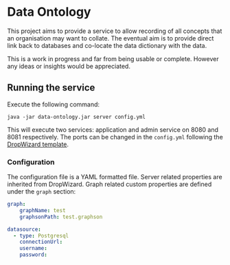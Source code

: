 # Data Ontology

This project aims to provide a service to allow recording of all concepts that an organisation may want to collate. The eventual aim is to provide direct link back to databases and co-locate the data dictionary with the data.

This is a work in progress and far from being usable or complete. However any ideas or insights would be appreciated.

## Running the service
Execute the following command:

`java -jar data-ontology.jar server config.yml`

This will execute two services: application and admin service on 8080 and 8081 respectively. The ports can be changed in the `config.yml` following the [DropWizard template](https://dropwizard.github.io/dropwizard/0.9.2/docs/manual/configuration.html "DropWizard Configuration Reference").

### Configuration
The configuration file is a YAML formatted file. Server related properties are inherited from DropWizard.
Graph related custom properties are defined under the `graph` section:
```yaml
graph:
    graphName: test
    graphsonPath: test.graphson

datasource:
  - type: Postgresql
    connectionUrl:
    username:
    password:
```

